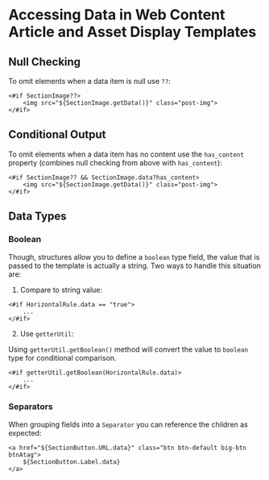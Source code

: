# Accessing Data in Web Content Article and Asset Display Templates

## Null Checking

To omit elements when a data item is null use `??`:
```
<#if SectionImage??>
    <img src="${SectionImage.getData()}" class="post-img">
</#if>
```

## Conditional Output

To omit elements when a data item has no content use the `has_content` property (combines null checking from above with `has_content`):
```
<#if SectionImage?? && SectionImage.data?has_content>
    <img src="${SectionImage.getData()}" class="post-img">
</#if>
```

## Data Types

### Boolean

Though, structures allow you to define a `boolean` type field, the value that is passed to the template is actually a string. Two ways to handle this situation are:

1. Compare to string value:
```
<#if HorizontalRule.data == "true">
    ...
</#if>
```
2. Use `getterUtil`:

Using `getterUtil.getBoolean()` method will convert the value to `boolean` type for conditional comparison.
```
<#if getterUtil.getBoolean(HorizontalRule.data)>
    ...
</#if>
```

### Separators

When grouping fields into a `Separator` you can reference the children as expected:
```
<a href="${SectionButton.URL.data}" class="btn btn-default big-btn btnAtag">
    ${SectionButton.Label.data}
</a>
```
